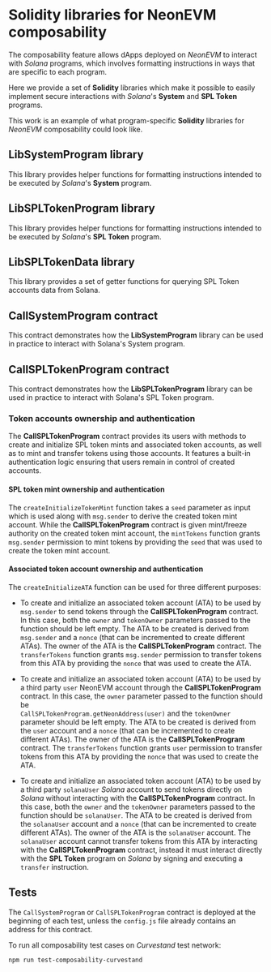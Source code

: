 # Solidity libraries for NeonEVM composability

The composability feature allows dApps deployed on _NeonEVM_ to interact with _Solana_ programs, which involves 
formatting instructions in ways that are specific to each program.

Here we provide a set of **Solidity** libraries which make it possible to easily implement secure interactions with 
_Solana_'s **System** and **SPL Token** programs.

This work is an example of what program-specific **Solidity** libraries for _NeonEVM_ composability could look like.

## LibSystemProgram library

This library provides helper functions for formatting instructions intended to be executed by _Solana_'s **System** 
program.

## LibSPLTokenProgram library

This library provides helper functions for formatting instructions intended to be executed by _Solana_'s **SPL Token** 
program.

## LibSPLTokenData library

This library provides a set of getter functions for querying SPL Token accounts data from Solana.

## CallSystemProgram contract

This contract demonstrates how the **LibSystemProgram** library can be used in practice to interact with Solana's System 
program.

## CallSPLTokenProgram contract

This contract demonstrates how the **LibSPLTokenProgram** library can be used in practice to interact with Solana's SPL 
Token program.

### Token accounts ownership and authentication

The **CallSPLTokenProgram** contract provides its users with methods to create and initialize SPL token mints and 
associated token accounts, as well as to mint and transfer tokens using those accounts. It features a built-in 
authentication logic ensuring that users remain in control of created accounts.

#### SPL token mint ownership and authentication

The `createInitializeTokenMint` function takes a `seed` parameter as input which is used along with 
`msg.sender` to derive the created token mint account. While the **CallSPLTokenProgram** contract is given mint/freeze 
authority on the created token mint account, the `mintTokens` function grants `msg.sender` permission to mint tokens
by providing the `seed` that was used to create the token mint account.

#### Associated token account ownership and authentication

The `createInitializeATA` function can be used for three different purposes:

* To create and initialize an associated token account (ATA) to be used by `msg.sender` to send tokens through the 
**CallSPLTokenProgram** contract. In this case, both the `owner` and `tokenOwner` parameters passed to the function 
should be left empty. The ATA to be created is derived from `msg.sender` and a `nonce` (that can be incremented to 
create different ATAs). The owner of the ATA is the **CallSPLTokenProgram** contract. The `transferTokens` function 
grants `msg.sender` permission to transfer tokens from this ATA by providing the `nonce` that was used to create the ATA.

* To create and initialize an associated token account (ATA) to be used by a third party `user` NeonEVM account through 
the **CallSPLTokenProgram** contract. In this case, the `owner` parameter passed to the function should be  
`CallSPLTokenProgram.getNeonAddress(user)` and the `tokenOwner` parameter should be left empty. The ATA to be created is 
derived from the `user` account and a `nonce` (that can be incremented to create different ATAs). The owner of the ATA 
is the **CallSPLTokenProgram** contract. The `transferTokens` function grants `user` permission to transfer tokens 
from this ATA by providing the `nonce` that was used to create the ATA.

* To create and initialize an associated token account (ATA) to be used by a third party `solanaUser` _Solana_ account
to send tokens directly on _Solana_ without interacting with the **CallSPLTokenProgram** contract. In this case, both the 
`owner` and the `tokenOwner` parameters passed to the function should be `solanaUser`. The ATA to be created is derived 
from the `solanaUser` account and a `nonce` (that can be incremented to create different ATAs). The owner of the ATA is 
the `solanaUser` account. The `solanaUser` account cannot transfer tokens from this ATA by interacting with the 
**CallSPLTokenProgram** contract, instead it must interact directly with the **SPL Token** program on _Solana_ by signing 
and executing a `transfer` instruction.

## Tests

The `CallSystemProgram` or `CallSPLTokenProgram` contract is deployed at the beginning of each test, unless the 
`config.js` file already contains an address for this contract.

To run all composability test cases on _Curvestand_ test network:

`npm run test-composability-curvestand`

